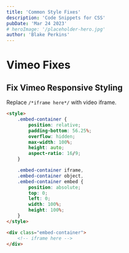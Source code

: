 ```yaml
---
title: 'Common Style Fixes'
description: 'Code Snippets for CSS'
pubDate: 'Mar 24 2023'
# heroImage: '/placeholder-hero.jpg'
author: 'Blake Perkins'
---
```


# Vimeo Fixes

## Fix Vimeo Responsive Styling

Replace `/*iframe here*/` with video iframe.

```html
<style>
	.embed-container {
		position: relative;
		padding-bottom: 56.25%;
		overflow: hidden;
		max-width: 100%;
		height: auto;
		aspect-ratio: 16/9;
	}

	.embed-container iframe,
	.embed-container object,
	.embed-container embed {
		position: absolute;
		top: 0;
		left: 0;
		width: 100%;
		height: 100%;
	}
</style>

<div class="embed-container">
	<!-- iframe here -->
</div>
```
